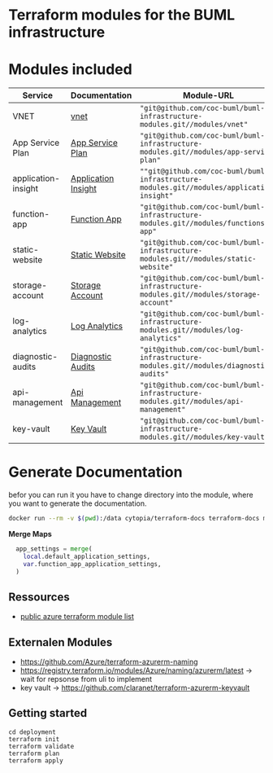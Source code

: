 # Terraform modules for the BUML infrastructure

# Modules included

| Service             | Documentation                                                  | Module-URL                                                                                |
| ------------------- | -------------------------------------------------------------- | ----------------------------------------------------------------------------------------- |
| VNET                | [vnet](./modules/vnet/README.md)                               | `"git@github.com/coc-buml/buml-infrastructure-modules.git//modules/vnet"`                 |
| App Service Plan    | [App Service Plan ](./modules/app-service-plan/README.md)      | `"git@github.com/coc-buml/buml-infrastructure-modules.git//modules/app-service-plan"`     |
| application-insight | [Application Insight](./modules/application-insight/README.md) | `""git@github.com/coc-buml/buml-infrastructure-modules.git//modules/application-insight"` |
| function-app        | [Function App](./modules/function-app/README.md)               | `"git@github.com/coc-buml/buml-infrastructure-modules.git//modules/functions-app"`        |
| static-website      | [Static Website](./modules/static-website/README.md)           | `"git@github.com/coc-buml/buml-infrastructure-modules.git//modules/static-website"`       |
| storage-account     | [Storage Account](./modules/storage-account/README.md)         | `"git@github.com/coc-buml/buml-infrastructure-modules.git//modules/storage-account"`      |
| log-analytics       | [Log Analytics](./modules/log-analytics/README.md)             | `"git@github.com/coc-buml/buml-infrastructure-modules.git//modules/log-analytics"`        |
| diagnostic-audits   | [Diagnostic Audits](./modules/diagnostic-audits/README.md)     | `"git@github.com/coc-buml/buml-infrastructure-modules.git//modules/diagnostic-audits"`    |
| api-management      | [Api Management](./modules/api-management/README.md)           | `"git@github.com/coc-buml/buml-infrastructure-modules.git//modules/api-management"`       |
| key-vault      | [Key Vault](./modules/key-vault/README.md)           | `"git@github.com/coc-buml/buml-infrastructure-modules.git//modules/key-vault"`       |

# Generate Documentation

befor you can run it you have to change directory into the module, where you want to generate the documentation.

```bash
docker run --rm -v $(pwd):/data cytopia/terraform-docs terraform-docs md . > README.md
```

**Merge Maps**

```terraform
  app_settings = merge(
    local.default_application_settings,
    var.function_app_application_settings,
  )
```

## Ressources

- [public azure terraform module list](https://registry.terraform.io/search/modules)

## Externalen Modules

- https://github.com/Azure/terraform-azurerm-naming
- https://registry.terraform.io/modules/Azure/naming/azurerm/latest -> wait for repsonse from uli to implement
- key vault -> https://github.com/claranet/terraform-azurerm-keyvault

## Getting started

```
cd deployment
terraform init
terraform validate
terraform plan
terraform apply
```
